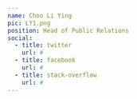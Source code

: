 ```yaml
---
name: Choo Li Ying
pic: LY1.png
position: Head of Public Relations
social:
  - title: twitter
    url: #
  - title: facebook
    url: #
  - title: stack-overflow
    url: #
---
```

